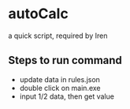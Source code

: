 # autoCalc
a quick script, required by Iren

## Steps to run command
- update data in rules.json
- double click on main.exe
- input 1/2 data, then get value
